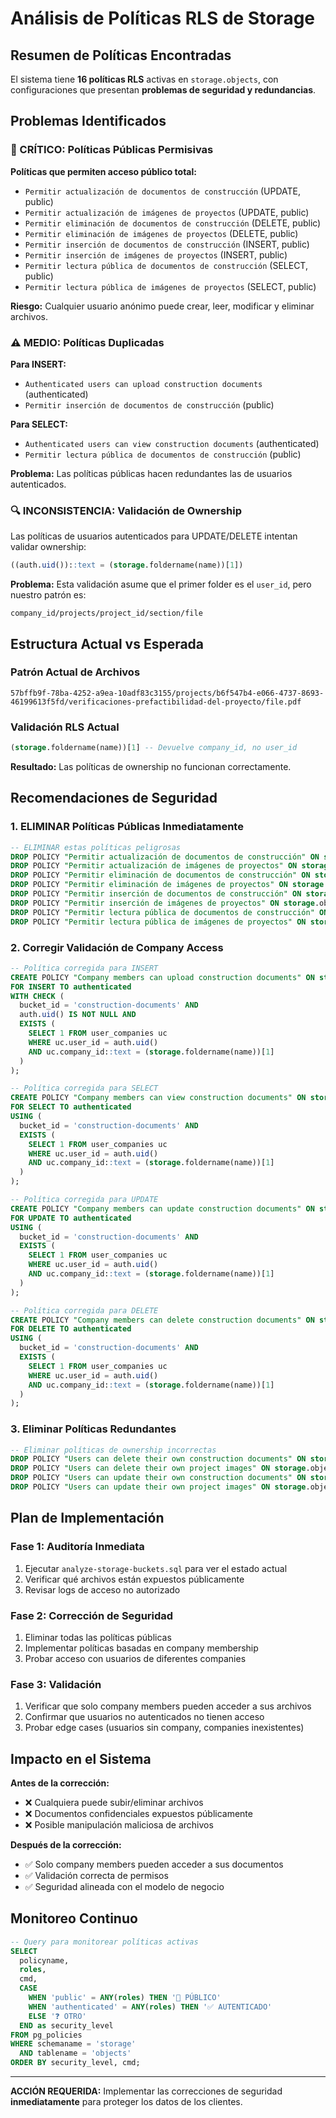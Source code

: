 # Análisis de Políticas RLS de Storage

## Resumen de Políticas Encontradas

El sistema tiene **16 políticas RLS** activas en `storage.objects`, con configuraciones que presentan **problemas de seguridad y redundancias**.

## Problemas Identificados

### 🚨 CRÍTICO: Políticas Públicas Permisivas

**Políticas que permiten acceso público total:**
- `Permitir actualización de documentos de construcción` (UPDATE, public)
- `Permitir actualización de imágenes de proyectos` (UPDATE, public)
- `Permitir eliminación de documentos de construcción` (DELETE, public)
- `Permitir eliminación de imágenes de proyectos` (DELETE, public)
- `Permitir inserción de documentos de construcción` (INSERT, public)
- `Permitir inserción de imágenes de proyectos` (INSERT, public)
- `Permitir lectura pública de documentos de construcción` (SELECT, public)
- `Permitir lectura pública de imágenes de proyectos` (SELECT, public)

**Riesgo:** Cualquier usuario anónimo puede crear, leer, modificar y eliminar archivos.

### ⚠️ MEDIO: Políticas Duplicadas

**Para INSERT:**
- `Authenticated users can upload construction documents` (authenticated)
- `Permitir inserción de documentos de construcción` (public)

**Para SELECT:**
- `Authenticated users can view construction documents` (authenticated)
- `Permitir lectura pública de documentos de construcción` (public)

**Problema:** Las políticas públicas hacen redundantes las de usuarios autenticados.

### 🔍 INCONSISTENCIA: Validación de Ownership

Las políticas de usuarios autenticados para UPDATE/DELETE intentan validar ownership:
```sql
((auth.uid())::text = (storage.foldername(name))[1])
```

**Problema:** Esta validación asume que el primer folder es el `user_id`, pero nuestro patrón es:
```
company_id/projects/project_id/section/file
```

## Estructura Actual vs Esperada

### Patrón Actual de Archivos
```
57bffb9f-78ba-4252-a9ea-10adf83c3155/projects/b6f547b4-e066-4737-8693-46199613f5fd/verificaciones-prefactibilidad-del-proyecto/file.pdf
```

### Validación RLS Actual
```sql
(storage.foldername(name))[1] -- Devuelve company_id, no user_id
```

**Resultado:** Las políticas de ownership no funcionan correctamente.

## Recomendaciones de Seguridad

### 1. ELIMINAR Políticas Públicas Inmediatamente

```sql
-- ELIMINAR estas políticas peligrosas
DROP POLICY "Permitir actualización de documentos de construcción" ON storage.objects;
DROP POLICY "Permitir actualización de imágenes de proyectos" ON storage.objects;
DROP POLICY "Permitir eliminación de documentos de construcción" ON storage.objects;
DROP POLICY "Permitir eliminación de imágenes de proyectos" ON storage.objects;
DROP POLICY "Permitir inserción de documentos de construcción" ON storage.objects;
DROP POLICY "Permitir inserción de imágenes de proyectos" ON storage.objects;
DROP POLICY "Permitir lectura pública de documentos de construcción" ON storage.objects;
DROP POLICY "Permitir lectura pública de imágenes de proyectos" ON storage.objects;
```

### 2. Corregir Validación de Company Access

```sql
-- Política corregida para INSERT
CREATE POLICY "Company members can upload construction documents" ON storage.objects
FOR INSERT TO authenticated
WITH CHECK (
  bucket_id = 'construction-documents' AND
  auth.uid() IS NOT NULL AND
  EXISTS (
    SELECT 1 FROM user_companies uc 
    WHERE uc.user_id = auth.uid() 
    AND uc.company_id::text = (storage.foldername(name))[1]
  )
);

-- Política corregida para SELECT
CREATE POLICY "Company members can view construction documents" ON storage.objects
FOR SELECT TO authenticated
USING (
  bucket_id = 'construction-documents' AND
  EXISTS (
    SELECT 1 FROM user_companies uc 
    WHERE uc.user_id = auth.uid() 
    AND uc.company_id::text = (storage.foldername(name))[1]
  )
);

-- Política corregida para UPDATE
CREATE POLICY "Company members can update construction documents" ON storage.objects
FOR UPDATE TO authenticated
USING (
  bucket_id = 'construction-documents' AND
  EXISTS (
    SELECT 1 FROM user_companies uc 
    WHERE uc.user_id = auth.uid() 
    AND uc.company_id::text = (storage.foldername(name))[1]
  )
);

-- Política corregida para DELETE
CREATE POLICY "Company members can delete construction documents" ON storage.objects
FOR DELETE TO authenticated
USING (
  bucket_id = 'construction-documents' AND
  EXISTS (
    SELECT 1 FROM user_companies uc 
    WHERE uc.user_id = auth.uid() 
    AND uc.company_id::text = (storage.foldername(name))[1]
  )
);
```

### 3. Eliminar Políticas Redundantes

```sql
-- Eliminar políticas de ownership incorrectas
DROP POLICY "Users can delete their own construction documents" ON storage.objects;
DROP POLICY "Users can delete their own project images" ON storage.objects;
DROP POLICY "Users can update their own construction documents" ON storage.objects;
DROP POLICY "Users can update their own project images" ON storage.objects;
```

## Plan de Implementación

### Fase 1: Auditoría Inmediata
1. Ejecutar `analyze-storage-buckets.sql` para ver el estado actual
2. Verificar qué archivos están expuestos públicamente
3. Revisar logs de acceso no autorizado

### Fase 2: Corrección de Seguridad
1. Eliminar todas las políticas públicas
2. Implementar políticas basadas en company membership
3. Probar acceso con usuarios de diferentes companies

### Fase 3: Validación
1. Verificar que solo company members pueden acceder a sus archivos
2. Confirmar que usuarios no autenticados no tienen acceso
3. Probar edge cases (usuarios sin company, companies inexistentes)

## Impacto en el Sistema

**Antes de la corrección:**
- ❌ Cualquiera puede subir/eliminar archivos
- ❌ Documentos confidenciales expuestos públicamente
- ❌ Posible manipulación maliciosa de archivos

**Después de la corrección:**
- ✅ Solo company members pueden acceder a sus documentos
- ✅ Validación correcta de permisos
- ✅ Seguridad alineada con el modelo de negocio

## Monitoreo Continuo

```sql
-- Query para monitorear políticas activas
SELECT 
  policyname,
  roles,
  cmd,
  CASE 
    WHEN 'public' = ANY(roles) THEN '🚨 PÚBLICO'
    WHEN 'authenticated' = ANY(roles) THEN '✅ AUTENTICADO'
    ELSE '❓ OTRO'
  END as security_level
FROM pg_policies 
WHERE schemaname = 'storage' 
  AND tablename = 'objects'
ORDER BY security_level, cmd;
```

---

**ACCIÓN REQUERIDA:** Implementar las correcciones de seguridad **inmediatamente** para proteger los datos de los clientes.